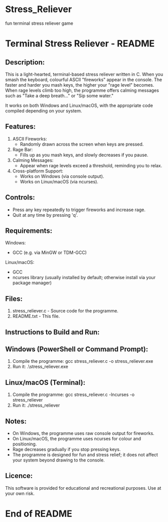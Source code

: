 # Stress_Reliever
fun terminal stress reliever game

Terminal Stress Reliever - README
=============================

Description:
------------
This is a light-hearted, terminal-based stress reliever written in C. 
When you smash the keyboard, colourful ASCII "fireworks" appear in the console. 
The faster and harder you mash keys, the higher your "rage level" becomes. 
When rage levels climb too high, the programme offers calming messages 
such as "Take a deep breath..." or "Sip some water."

It works on both Windows and Linux/macOS, with the appropriate code 
compiled depending on your system.

Features:
---------
1. ASCII Fireworks:
   - Randomly drawn across the screen when keys are pressed.
2. Rage Bar:
   - Fills up as you mash keys, and slowly decreases if you pause.
3. Calming Messages:
   - Appear when rage levels exceed a threshold, reminding you to relax.
4. Cross-platform Support:
   - Works on Windows (via console output).
   - Works on Linux/macOS (via ncurses).

Controls:
---------
- Press any key repeatedly to trigger fireworks and increase rage.
- Quit at any time by pressing 'q'.

Requirements:
-------------
Windows:
- GCC (e.g. via MinGW or TDM-GCC)

Linux/macOS:
- GCC
- ncurses library (usually installed by default; otherwise install via your package manager)

Files:
------
1. stress_reliever.c - Source code for the programme.
2. README.txt - This file.

Instructions to Build and Run:
------------------------------

Windows (PowerShell or Command Prompt):
---------------------------------------
1. Compile the programme:
   gcc stress_reliever.c -o stress_reliever.exe
2. Run it:
   .\stress_reliever.exe

Linux/macOS (Terminal):
-----------------------
1. Compile the programme:
   gcc stress_reliever.c -lncurses -o stress_reliever
2. Run it:
   ./stress_reliever

Notes:
------
- On Windows, the programme uses raw console output for fireworks.
- On Linux/macOS, the programme uses ncurses for colour and positioning.
- Rage decreases gradually if you stop pressing keys.
- The programme is designed for fun and stress relief; it does not 
  affect your system beyond drawing to the console.

Licence:
--------
This software is provided for educational and recreational purposes. 
Use at your own risk.


End of README
=============================
